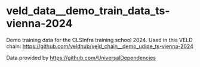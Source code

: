 # veld_data__demo_train_data_ts-vienna-2024

Demo training data for the CLSInfra training school 2024. Used in this VELD chain: 
https://github.com/veldhub/veld_chain__demo_udipe_ts-vienna-2024

Data provided by https://github.com/UniversalDependencies
